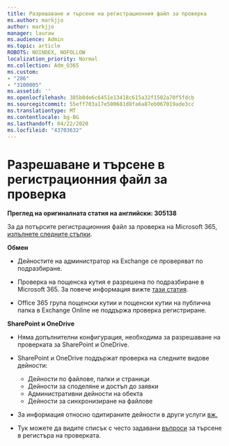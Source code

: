 ```yaml
---
title: Разрешаване и търсене на регистрационния файл за проверка
ms.author: markjjo
author: markjjo
manager: lauraw
ms.audience: Admin
ms.topic: article
ROBOTS: NOINDEX, NOFOLLOW
localization_priority: Normal
ms.collection: Adm_O365
ms.custom:
- "286"
- "3100005"
ms.assetid: ''
ms.openlocfilehash: 385b8de6c6451e13418c615a32f1502a70f5fdcb
ms.sourcegitcommit: 55eff703a17e500681d8fa6a87eb067019ade3cc
ms.translationtype: MT
ms.contentlocale: bg-BG
ms.lasthandoff: 04/22/2020
ms.locfileid: "43703632"
---
```

# <a name="enable-and-search-the-audit-log"></a>Разрешаване и търсене в регистрационния файл за проверка

**Преглед на оригиналната статия на английски: 305138**

За да потърсите регистрационния файл за проверка на Microsoft 365, [изпълнете следните стъпки](https://docs.microsoft.com/office365/securitycompliance/search-the-audit-log-in-security-and-compliance#search-the-audit-log).

**Обмен**

- Дейностите на администратор на Exchange се проверяват по подразбиране.

- Проверка на пощенска кутия е разрешена по подразбиране в Microsoft 365. За повече информация вижте [тази статия](https://docs.microsoft.com/office365/securitycompliance/enable-mailbox-auditing).

- Office 365 група пощенски кутии и пощенски кутии на публична папка в Exchange Online не поддържа проверка регистриране.

**SharePoint и OneDrive**

- Няма допълнителни конфигурация, необходима за разрешаване на проверката за SharePoint и OneDrive.

- SharePoint и OneDrive поддържат проверка на следните видове дейности:

    - Дейности по файлове, папки и страници
    - Дейности за споделяне и достъп до заявки
    - Административни дейности на обекта
    - Дейности за синхронизиране на файлове

- За информация относно одитираните дейности в други услуги [вж.](https://docs.microsoft.com/office365/securitycompliance/search-the-audit-log-in-security-and-compliance#audited-activities)

- Тук можете да видите списък с често задавани [въпроси](https://docs.microsoft.com/office365/securitycompliance/search-the-audit-log-in-security-and-compliance#frequently-asked-questions) за търсене в регистъра на проверката.